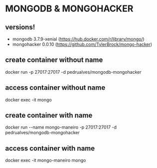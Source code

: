 # MONGODB & MONGOHACKER

## versions!
* mongodb 3.7.9-xenial (https://hub.docker.com/r/library/mongo/)
* mongohacker 0.0.10 (https://github.com/TylerBrock/mongo-hacker)

## create container without name
docker run -p 27017:27017 -d pedrualves/mongodb-mongohacker

## access container without name
docker exec -it <id or custom name> mongo

## create container with name
docker run --name mongo-maneiro -p 27017:27017 -d pedrualves/mongodb-mongohacker

## access container with name
docker exec -it mongo-maneiro mongo
